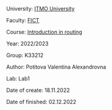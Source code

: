 <p>University: <a href="https://itmo.ru/ru/">ITMO University</a></p>
<p>Faculty: <a href="https://fict.itmo.ru">FICT</a></p>
<p>Course: <a href="https://github.com/itmo-ict-faculty/introduction-in-routing">Introduction in routing</a></p>
<p>Year: 2022/2023</p>
<p>Group: K33212</p>
<p>Author: Potitova Valentina Alexandrovna</p>
<p>Lab: Lab1</p>
<p>Date of create: 18.11.2022</p>
<p>Date of finished: 02.12.2022</p>